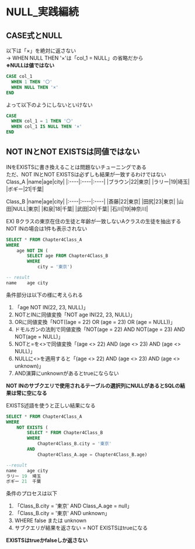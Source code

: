 # NULL_実践編続
## CASE式とNULL
以下は「×」を絶対に返さない  
-> WHEN NULL THEN '×'は「col_1 = NULL」の省略だから  
**※NULLは値ではない**
``` sql
CASE col_1
  WHEN 1 THEN '〇'
  WHEN NULL THEN '×'
END
```
よって以下のようにしないといけない
``` sql
CASE
  WHEN col_1 = 1 THEN '〇'
  WHEN col_1 IS NULL THEN '×'
END
```
## NOT INとNOT EXISTSは同値ではない
INをEXISTSに書き換えることは問題ないチューニングである  
ただ、NOT INとNOT EXISTSは必ずしも結果が一致するわけではない  
Class_A
|name|age|city|
|:----|:----|:----|
|ブラウン|22|東京|
|ラリー|19|埼玉|
|ボギー|21|千葉|

Class_B
|name|age|city|
|:----|:----|:----|
|斎藤|22|東京|
|田尻|23|東京|
|山田|NULL|東京|
|和泉|18|千葉|
|武田|20|千葉|
|石川|19|神奈川|

EX) Bクラスの東京在住の生徒と年齢が一致しないAクラスの生徒を抽出する  
NOT INの場合は1件も表示されない  
``` SQL
SELECT * FROM Chapter4Class_A
WHERE
	age NOT IN (
		SELECT age FROM Chapter4Class_B
		WHERE
			city = '東京')

-- result
name	age	city
```
条件部分は以下の様に考えられる  
1. 「age NOT IN(22, 23, NULL)」  
1. NOTとINに同値変換「NOT age IN(22, 23, NULL)」
1. ORに同値変換「NOT((age = 22) OR (age = 23) OR (age = NULL))」
1. ドモルガンの法則で同値変換「NOT(age = 22) AND NOT(age = 23) AND NOT(age = NULL)」
1. NOTと=を<>で同値変換「(age <> 22) AND (age <> 23) AND (age <> NULL)」
1. NULLに<>を適用すると「(age <> 22) AND (age <> 23) AND (age <> unknown)」
1. AND演算にunknownがあるとtrueにならない

**NOT INのサブクエリで使用されるテーブルの選択列にNULLがあるとSQLの結果は常に空になる**  

EXISTS述語を使うと正しい結果になる
``` sql
SELECT * FROM Chapter4Class_A
WHERE
	NOT EXISTS (
		SELECT * FROM Chapter4Class_B
		WHERE
			Chapter4Class_B.city = '東京'
		AND
			Chapter4Class_A.age = Chapter4Class_B.age)

--result
name	age	city
ラリー	19	埼玉
ボギー	21	千葉
```
条件のプロセスは以下  
1. 「Class_B.city = '東京' AND Class_A.age = null」
2. 「Class_B.city = '東京' AND unknown」
3.  WHERE false または unknown
4.  サブクエリが結果を返さない = NOT EXISTSはtrueになる

**EXISTSはtrueかfalseしか返さない**
